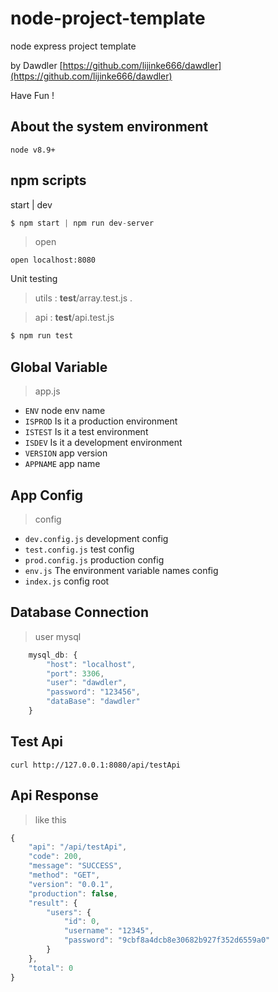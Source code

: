 # node-project-template
node express project template <br/>

by Dawdler [https://github.com/lijinke666/dawdler](https://github.com/lijinke666/dawdler) <br/>

Have Fun ! 

## About the system environment
```
node v8.9+
```

## npm scripts 
start | dev
```js
$ npm start | npm run dev-server 
``` 
> open

```
open localhost:8080
```

Unit testing 
> utils :  __test__/array.test.js .

> api :  __test__/api.test.js

```js
$ npm run test
```


## Global Variable
> app.js

- `ENV`     node env name
- `ISPROD`  Is it a production environment
- `ISTEST`  Is it a test environment
- `ISDEV`   Is it a development environment
- `VERSION` app version
- `APPNAME` app name

## App Config
> config
- `dev.config.js`       development config
- `test.config.js`      test config
- `prod.config.js`      production config
- `env.js`              The environment variable names config
- `index.js`            config root

## Database Connection
> user mysql 
```js
    mysql_db: {
        "host": "localhost",
        "port": 3306,
        "user": "dawdler",
        "password": "123456",
        "dataBase": "dawdler"
    }
```

## Test Api
```
curl http://127.0.0.1:8080/api/testApi
```

## Api Response
> like this
```js
{
    "api": "/api/testApi",
    "code": 200,
    "message": "SUCCESS",
    "method": "GET",
    "version": "0.0.1",
    "production": false,
    "result": {
        "users": {
            "id": 0,
            "username": "12345",
            "password": "9cbf8a4dcb8e30682b927f352d6559a0"
        }
    },
    "total": 0
}
```



